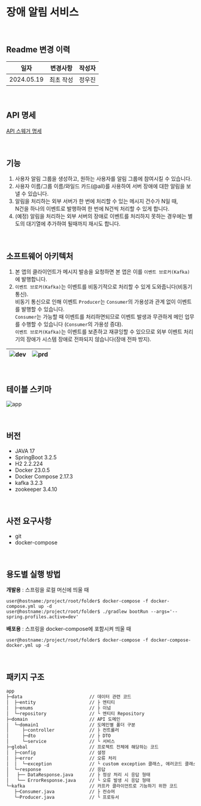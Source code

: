 # 장애 알림 서비스 


&nbsp;
## Readme 변경 이력

| 일자     | 변경사항       | 작성자 |
|------------|------------|-----|
| 2024.05.19 | 최초 작성      | 정우진 |


&nbsp;   
## API 명세
[API 스웨거 명세](https://woojoovove.github.io/swagger/)

&nbsp;   
## 기능
1. 사용자 알림 그룹을 생성하고, 원하는 사용자를 알림 그룹에 참여시킬 수 있습니다.  
2. 사용자 이름/그룹 이름/와일드 카드(@all)를 사용하여 서버 장애에 대한 알림을 보낼 수 있습니다.  
3. 알림을 처리하는 외부 서버가 한 번에 처리할 수 있는 메시지 건수가 N일 때,  
   N건을 하나의 이벤트로 발행하여 한 번에 N건씩 처리할 수 있게 합니다.
5. (예정) 알림을 처리하는 외부 서버의 장애로 이벤트를 처리하지 못하는 경우에는
   별도의 대기열에 추가하여 될때까지 재시도 합니다. 

   
&nbsp;
## 소프트웨어 아키텍처
1. 본 앱의 클라이언트가 메시지 발송을 요청하면 본 앱은 이를 `이벤트 브로커(Kafka)`에 발행합니다.  
2. `이벤트 브로커(Kafka)`는 이벤트를 비동기적으로 처리할 수 있게 도와줍니다(비동기 통신).  
   비동기 통신으로 인해 이벤트 `Producer`는 `Consumer`의 가용성과 관계 없이 이벤트를 발행할 수 있습니다.  
   `Consumer`는 가능할 때 이벤트를 처리하면되므로 이벤트 발생과 무관하게 메인 업무를 수행할 수 있습니다 (`Consumer`의 가용성 증대).  
   `이벤트 브로커(Kafka)`는 이벤트를 보존하고 재큐잉할 수 있으므로 외부 이벤트 처리기의 장애가 시스템 장애로 전파되지 않습니다(장애 전파 방지).  

![dev](https://github.com/woojoovove/app/assets/47964928/b62776de-080a-4f65-9dbb-91b6d08869c5) | ![prd](https://github.com/woojoovove/app/assets/47964928/92752807-4ac7-4c8f-9e04-86cfda01b9f4)
---|---|  


&nbsp;
## 테이블 스키마
![app](https://github.com/woojoovove/app/assets/47964928/71c6b1c8-4a8c-4800-bd71-a634ee703ad4)


&nbsp;
## 버전
- JAVA 17  
- SpringBoot 3.2.5
- H2 2.2.224  
- Docker 23.0.5  
- Docker Compose 2.17.3
- kafka 3.2.3
- zookeeper 3.4.10
   
&nbsp;
## 사전 요구사항
- git
- docker-compose
   
&nbsp;
## 용도별 실행 방법
**개발용**  : 스프링을 로컬 머신에 띄울 때

```shell
user@hostname:/project/root/folder$ docker-compose -f docker-compose.yml up -d
user@hostname:/project/root/folder$ ./gradlew bootRun --args='--spring.profiles.active=dev'
```

**배포용**  : 스프링을 docker-compose에 포함시켜 띄울 때
```shell
user@hostname:/project/root/folder$ docker-compose -f docker-compose-docker.yml up -d
```
   
&nbsp;
## 패키지 구조
```bash
app                         
├─data                         // 데이터 관련 코드                                                                           
│  ├─entity                    // ├ 엔티티                                                                
│  ├─enums                     // ├ 이넘                                                                 
│  └─repository                // └ 엔티티 Repository                                                                 
├─domain                       // API 도메인                                                                
│  └─domain1                   // 도메인별 폴더 구분                                                                 
│     ├─controller             // ├ 컨트롤러                                                                         
│     ├─dto                    // ├ DTO                                                                
│     └─service                // └ 서비스                                                                                        
├─global                       // 프로젝트 전체에 해당하는 코드                                                                 
│  ├─config                    // 설정                                                                 
│  ├─error                     // 오류 처리                                                                
│  │  └─exception              // └ custom exception 클래스, 에러코드 클래스                                                                     
│  └─response                  // 응답                                                                 
│   ├── DataResponse.java      // ├ 정상 처리 시 응답 형태
│   └── ErrorResponse.java     // └ 오류 발생 시 응답 형태
└─kafka                        // 카프카 클라이언트로 기능하기 위한 코드                                                              
   ├─Consumer.java             // ├ 컨슈머                                                                      
   └─Producer.java             // └ 프로듀서     
```
